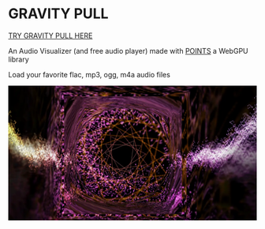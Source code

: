 # GRAVITY PULL


[TRY GRAVITY PULL HERE](https://absulit.github.io/Gravity-Pull/)

An Audio Visualizer (and free audio player) made with [POINTS](https://github.com/Absulit/points) a WebGPU library

Load your favorite flac, mp3, ogg, m4a audio files



![Alt Text](./docs/example1.webp)